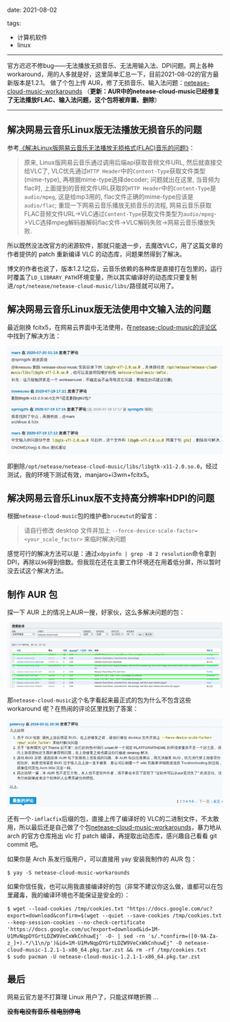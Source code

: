 date: 2021-08-02

tags:

- 计算机软件
- linux

---

官方迟迟不修bug——无法播放无损音乐、无法用输入法、DPI问题。网上各种 workaround，用的人多就是好，这里简单汇总一下，目前2021-08-02的官方最新版本是1.2.1。
做了个包上传 AUR，修了无损音乐、输入法问题：[netease-cloud-music-workarounds](https://aur.archlinux.org/packages/netease-cloud-music-workarounds/) （**更新：AUR中的netease-cloud-music已经修复了无法播放FLAC、输入法问题，这个包将被弃置、删除**）

<!--more-->

---

## 解决网易云音乐Linux版无法播放无损音乐的问题

参考[《解决Linux版网易云音乐无法播放无损格式(FLAC)音乐的问题》](https://web.archive.org/web/20210305104641/https://blog.eh5.me/fix-ncm-flac-playing/)：

> 原来, Linux版网易云音乐通过调用后端api获取音频文件URL, 然后就直接交给VLC了, VLC优先通过`HTTP Header`中的`Content-Type`获取文件类型(mime-type), 再根据mime-type选择decoder; 问题就出在这里, 当音频为flac时, 上面提到的音频文件URL获取的`HTTP Header`中的`Content-Type`是`audio/mpeg`, 这是给mp3用的, flac文件正确的mime-type应该是`audio/flac`; 重现一下网易云音乐播放无损音乐的流程, 网易云音乐获取FLAC音频文件URL->VLC通过`Content-Type`获取文件类型为`audio/mpeg`->VLC选择mpeg解码器解码flac文件->VLC解码失败->网易云音乐播放失败.

所以既然没法改官方的闭源软件，那就只能退一步，去魔改VLC，用了这篇文章的作者提供的 patch 重新编译 VLC 的动态库，问题果然得到了解决。

博文的作者也说了，版本1.2.1之后，云音乐依赖的各种库是直接打在包里的，运行时覆盖了`LD_LIBRARY_PATH`环境变量，所以其实编译好的动态库只要复制进`/opt/netease/netease-cloud-music/libs/`路径就可以用了。

## 解决网易云音乐Linux版无法使用中文输入法的问题

最近刚换 fcitx5，在网易云界面中无法使用，在[netease-cloud-music的评论区](https://aur.archlinux.org/packages/netease-cloud-music)中找到了解决方法：

![image-20210801235251771](_assets/网易云音乐Linux版诸多问题解决办法/image-20210801235251771.png)

即删除`/opt/netease/netease-cloud-music/libs/libgtk-x11-2.0.so.0`，经过测试，我的环境下测试有效，manjaro+i3wm+fcitx5。

## 解决网易云音乐Linux版不支持高分辨率HDPI的问题

根据`netease-cloud-music`包的维护者`bruceutut`的留言：

> 请自行修改 desktop 文件并加上 `--force-device-scale-factor=<your_scale_factor>` 来临时解决问题

感觉可行的解决方法可以是：通过`xdpyinfo | grep -B 2 resolution`命令拿到DPI，再除以`96`得到倍数。但我现在还在主要工作环境还在用着低分屏，所以暂时没去试这个解决方法。

## 制作 AUR 包

探一下 AUR 上的情况上AUR一搜，好家伙，这么多解决问题的包：

![image-20210801233147558](_assets/网易云音乐Linux版诸多问题解决办法/image-20210801233147558.png)

那`netease-cloud-music`这个名字看起来最正式的包为什么不包含这些 workaround 呢？在热闹的评论区里找到了答案：

![image-20210801234109662](_assets/网易云音乐Linux版诸多问题解决办法/image-20210801234109662.png)

还有一个`-imflacfix`后缀的包，直接上传了编译好的 VLC的二进制文件，不太敢用，所以最后还是自己做了个包[netease-cloud-music-workarounds](https://aur.archlinux.org/packages/netease-cloud-music-workarounds/)，暴力地从 arch 的官方仓库拖出 vlc 打 patch 编译，再提取出动态库，感兴趣自己看看 git commit 吧。

如果你是 Arch 系发行版用户，可以直接用 yay 安装我制作的 AUR 包：

```
$ yay -S netease-cloud-music-workarounds
```

如果你信任我，也可以用我直接编译好的包（非常不建议你这么做，谁都可以在包里藏毒，我的编译环境也不能保证是安全的）：

```
$ wget --load-cookies /tmp/cookies.txt "https://docs.google.com/uc?export=download&confirm=$(wget --quiet --save-cookies /tmp/cookies.txt --keep-session-cookies --no-check-certificate 'https://docs.google.com/uc?export=download&id=1M-U1MvNqpDYGrtLDZW9VeCxWkCnhuwEj' -O- | sed -rn 's/.*confirm=([0-9A-Za-z_]+).*/\1\n/p')&id=1M-U1MvNqpDYGrtLDZW9VeCxWkCnhuwEj" -O netease-cloud-music-1.2.1-1-x86_64.pkg.tar.zst && rm -rf /tmp/cookies.txt
$ sudo pacman -U netease-cloud-music-1.2.1-1-x86_64.pkg.tar.zst
```

## 最后

网易云官方是不打算理 Linux 用户了，只能这样瞎折腾 ...

**~~没有电没有音乐 桂电别停电~~**


